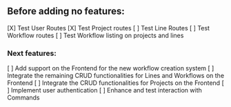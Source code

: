 ## Before adding no features:

[X] Test User Routes
[X] Test Project routes
[ ] Test Line Routes
[ ] Test Workflow routes
[ ] Test Workflow listing on projects and lines

### Next features:

[ ] Add support on the Frontend for the new workflow creation system
[ ] Integrate the remaining CRUD functionalities for Lines and Workflows on the Frontend
[ ] Integrate the CRUD functionalities for Projects on the Frontend
[ ] Implement user authentication
[ ] Enhance and test interaction with Commands